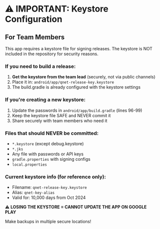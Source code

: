 # ⚠️ IMPORTANT: Keystore Configuration

## For Team Members

This app requires a keystore file for signing releases. The keystore is NOT included in the repository for security reasons.

### If you need to build a release:

1. **Get the keystore from the team lead** (securely, not via public channels)
2. Place it in: `android/app/qnet-release-key.keystore`
3. The build.gradle is already configured with the keystore settings

### If you're creating a new keystore:

1. Update the passwords in `android/app/build.gradle` (lines 96-99)
2. Keep the keystore file SAFE and NEVER commit it
3. Share securely with team members who need it

### Files that should NEVER be committed:

- `*.keystore` (except debug.keystore)
- `*.jks`
- Any file with passwords or API keys
- `gradle.properties` with signing configs
- `local.properties`

### Current keystore info (for reference only):
- Filename: `qnet-release-key.keystore`
- Alias: `qnet-key-alias`
- Valid for: 10,000 days from Oct 2024

⚠️ **LOSING THE KEYSTORE = CANNOT UPDATE THE APP ON GOOGLE PLAY**

Make backups in multiple secure locations!
